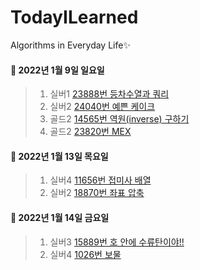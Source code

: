 # TodayILearned
Algorithms in Everyday Life✨

#### 📌 2022년 1월 9일 일요일 ####
> 1. 실버1 [23888번 등차수열과 쿼리](https://www.acmicpc.net/problem/23888)
> 2. 실버2 [24040번 예쁜 케이크](https://www.acmicpc.net/problem/24040)
> 3. 골드2 [14565번 역원(inverse) 구하기](https://www.acmicpc.net/problem/14565)
> 4. 골드2 [23820번 MEX](https://www.acmicpc.net/problem/23820)
#### 📌 2022년 1월 13일 목요일 ####
> 1. 실버4 [11656번 접미사 배열](https://www.acmicpc.net/problem/11656)
> 2. 실버2 [18870번 좌표 압축](https://www.acmicpc.net/problem/18870)
#### 📌 2022년 1월 14일 금요일 ####
> 1. 실버3 [15889번 호 안에 수류탄이야!!](https://www.acmicpc.net/problem/15889)
> 2. 실버4 [1026번 보물](https://www.acmicpc.net/problem/1026)
